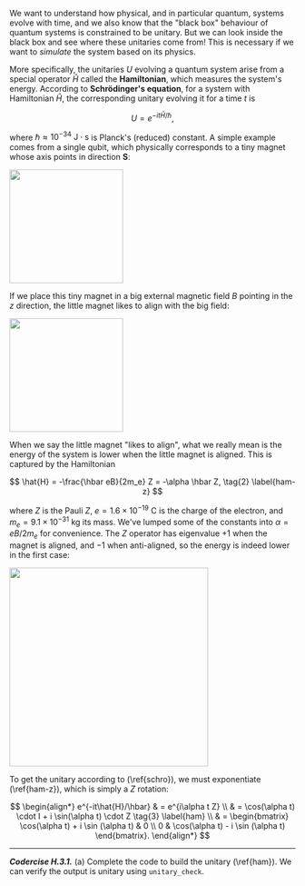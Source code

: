 We want to understand how physical, and in particular quantum, systems
evolve with time, and we also know that the "black box" behaviour of
quantum systems is constrained to be unitary.
But we can look inside the black box and see where these unitaries
come from!
This is necessary if we want to *simulate* the system based on its
physics.

More specifically, the unitaries $U$ evolving a quantum system arise
from a special operator $\hat{H}$ called the **Hamiltonian**, which
measures the system's energy. According to **Schrödinger's equation**,
for a system with Hamiltonian $\hat{H}$, the corresponding unitary
evolving it for a time $t$ is

$$
U = e^{-it\hat{H}/\hbar}, \tag{1} \label{schro}
$$

where $\hbar \approx 10^{-34} \text{ J} \cdot\text{s}$ is Planck's
(reduced) constant.
A simple example comes from a single qubit, which physically
corresponds to a tiny magnet whose axis points in direction $\mathbf{S}$:

<img src="pics/magnet.svg" width="200px">

If we place this tiny magnet in a big external magnetic field $B$
pointing in the $z$ direction, the little magnet likes to align with
the big field:

<img src="pics/magnets.svg" width="200px">

When we say the little magnet "likes to align", what we really mean is
the energy of the system is lower when the little magnet is aligned.
This is captured by the Hamiltonian

$$
\hat{H} = -\frac{\hbar eB}{2m_e} Z = -\alpha \hbar Z, \tag{2} \label{ham-z}
$$

where $Z$ is the Pauli $Z$, $e = 1.6 \times 10^{-19}$ C is the charge
of the electron, and $m_e = 9.1 \times 10^{-31}$ kg its mass.
We've lumped some of the constants into $\alpha = eB/2m_e$ for
convenience.
The $Z$ operator has eigenvalue $+1$ when the magnet is aligned, and
$-1$ when anti-aligned, so the energy is indeed lower in the first
case:

<img src="pics/align.svg" width="350px">

To get the unitary according to
(\ref{schro}), we must exponentiate (\ref{ham-z}), which is simply a
$Z$ rotation:

$$
\begin{align*}
e^{-it\hat{H}/\hbar} & = e^{i\alpha t Z} \\
& = \cos(\alpha t) \cdot I + i
\sin(\alpha t) \cdot Z \tag{3} \label{ham} \\
& =
\begin{bmatrix}
\cos(\alpha t) + i \sin (\alpha t) & 0 \\
0 & \cos(\alpha t) - i \sin (\alpha t)
\end{bmatrix}.
\end{align*}
$$

---

***Codercise H.3.1.*** (a) Complete the code to build the unitary
   (\ref{ham}). We can verify the output is unitary using
   ``unitary_check``.
